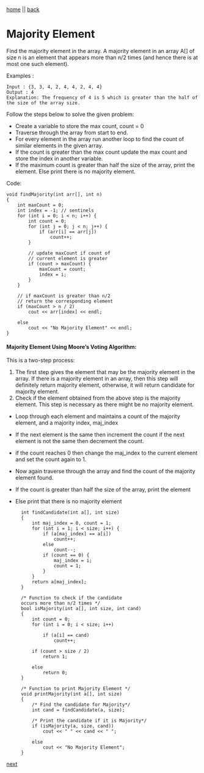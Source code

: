[home](../../readme.md) || [back](./maxCircularSum.md)

# Majority Element

Find the majority element in the array. A majority element in an array A[] of size n is an element that appears more than n/2 times (and hence there is at most one such element).

Examples :

    Input : {3, 3, 4, 2, 4, 4, 2, 4, 4}
    Output : 4
    Explanation: The frequency of 4 is 5 which is greater than the half of the size of the array size.

Follow the steps below to solve the given problem:

- Create a variable to store the max count, count = 0
- Traverse through the array from start to end.
- For every element in the array run another loop to find the count of similar elements in the given array.
- If the count is greater than the max count update the max count and store the index in another variable.
- If the maximum count is greater than half the size of the array, print the element. Else print there is no majority element.

Code:

    void findMajority(int arr[], int n)
    {
        int maxCount = 0;
        int index = -1; // sentinels
        for (int i = 0; i < n; i++) {
            int count = 0;
            for (int j = 0; j < n; j++) {
                if (arr[i] == arr[j])
                    count++;
            }

            // update maxCount if count of
            // current element is greater
            if (count > maxCount) {
                maxCount = count;
                index = i;
            }
        }

        // if maxCount is greater than n/2
        // return the corresponding element
        if (maxCount > n / 2)
            cout << arr[index] << endl;

        else
            cout << "No Majority Element" << endl;
    }

#### Majority Element Using Moore’s Voting Algorithm:

This is a two-step process:

1. The first step gives the element that may be the majority element in the array. If there is a majority element in an array, then this step will definitely return majority element, otherwise, it will return candidate for majority element.
2. Check if the element obtained from the above step is the majority element. This step is necessary as there might be no majority element.

- Loop through each element and maintains a count of the majority element, and a majority index, maj_index
- If the next element is the same then increment the count if the next element is not the same then decrement the count.
- if the count reaches 0 then change the maj_index to the current element and set the count again to 1.
- Now again traverse through the array and find the count of the majority element found.
- If the count is greater than half the size of the array, print the element
- Else print that there is no majority element

        int findCandidate(int a[], int size)
        {
            int maj_index = 0, count = 1;
            for (int i = 1; i < size; i++) {
                if (a[maj_index] == a[i])
                    count++;
                else
                    count--;
                if (count == 0) {
                    maj_index = i;
                    count = 1;
                }
            }
            return a[maj_index];
        }

        /* Function to check if the candidate
        occurs more than n/2 times */
        bool isMajority(int a[], int size, int cand)
        {
            int count = 0;
            for (int i = 0; i < size; i++)

                if (a[i] == cand)
                    count++;

            if (count > size / 2)
                return 1;

            else
                return 0;
        }

        /* Function to print Majority Element */
        void printMajority(int a[], int size)
        {
            /* Find the candidate for Majority*/
            int cand = findCandidate(a, size);

            /* Print the candidate if it is Majority*/
            if (isMajority(a, size, cand))
                cout << " " << cand << " ";

            else
                cout << "No Majority Element";
        }

[next](./minimumGroupFlips.md)
